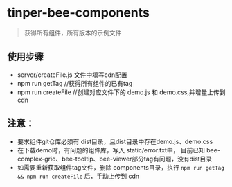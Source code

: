 # tinper-bee-components

> 获得所有组件，所有版本的示例文件

## 使用步骤

- server/createFile.js 文件中填写cdn配置
- npm run getTag  //获得所有组件的已有tag
- npm run createFile  //创建对应文件下的 demo.js 和 demo.css,并增量上传到cdn



## 注意：

- 要求组件git仓库必须有 dist目录，且dist目录中存在demo.js、demo.css
- 在下载demo时，有问题的组件库，写入 static/error.txt中， 目前已知 bee-complex-grid、bee-tooltip、bee-viewer部分tag有问题，没有dist目录
- 如需要重新获取组件tag文件，删除 components目录，执行 `npm run getTag && npm run createFile` 后，手动上传到 cdn